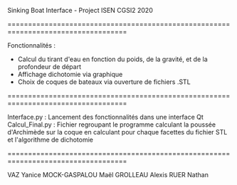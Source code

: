 Sinking Boat Interface - Project ISEN CGSI2 2020

===================================================================================

Fonctionnalités :
- Calcul du tirant d'eau en fonction du poids, de la gravité, et de la profondeur de départ
- Affichage dichotomie via graphique
- Choix de coques de bateaux via ouverture de fichiers .STL

===================================================================================

Interface.py : Lancement des fonctionnalités dans une interface Qt
Calcul_Final.py : Fichier regroupant le programme calculant la poussée d'Archimède sur la coque en calculant
                  pour chaque facettes du fichier STL et l'algorithme de dichotomie 

===================================================================================

VAZ Yanice
MOCK-GASPALOU Maël
GROLLEAU Alexis
RUER Nathan
